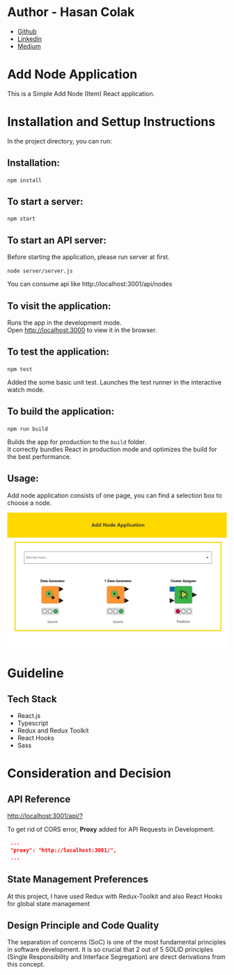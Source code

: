 # Author - Hasan Colak

- [Github](https://github.com/hasancolak)
- [Linkedin](https://www.linkedin.com/in/hasan-colak-linkprofile/)
- [Medium](https://hasancolak.medium.com/)

# Add Node Application

This is a Simple Add Node (Item) React application.

# Installation and Settup Instructions

In the project directory, you can run:

## Installation:

`npm install`

## To start a server:

`npm start`

## To start an API server:

Before starting the application, please run server at first.

`node server/server.js `

You can consume api like http://localhost:3001/api/nodes

## To visit the application:

Runs the app in the development mode.\
Open [http://localhost:3000](http://localhost:3000) to view it in the browser.

## To test the application:

`npm test`

Added the some basic unit test. Launches the test runner in the interactive watch mode.

## To build the application:

`npm run build`

Builds the app for production to the `build` folder.\
It correctly bundles React in production mode and optimizes the build for the best performance.

## Usage:

Add node application consists of one page, you can find a selection box to choose a node.

![Add Node application](external/node.jpg)

# Guideline

## Tech Stack

- React.js
- Typescript
- Redux and Redux Toolkit
- React Hooks
- Sass

# Consideration and Decision

## API Reference

[http://localhost:3001/api/?](http://localhost:3001/api/nodes)

To get rid of CORS error, **Proxy** added for API Requests in Development.

```json
 ...
 "proxy": "http://localhost:3001/",
 ...
```

## State Management Preferences

At this project, I have used Redux with Redux-Toolkit and also React Hooks for global state management

## Design Principle and Code Quality

The separation of concerns (SoC) is one of the most fundamental principles in software development. It is so crucial that 2 out of 5 SOLID principles (Single Responsibility and Interface Segregation) are direct derivations from this concept.
